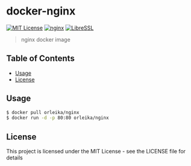 # docker-nginx

[![MIT License](http://img.shields.io/badge/license-MIT-blue.svg?style=flat-square)](https://orleika.github.io/mit-license)
[![nginx](http://img.shields.io/badge/nginx-v1.11.7-blue.svg?style=flat-square)](https://nginx.org/en/download.html)
[![LibreSSL](http://img.shields.io/badge/LibreSSL-v2.4.4-blue.svg?style=flat-square)](https://www.libressl.org/)

> nginx docker image

## Table of Contents

- [Usage](#usage)
- [License](#license)

## Usage

```sh
$ docker pull orleika/nginx
$ docker run -d -p 80:80 orleika/nginx
```

## License

This project is licensed under the MIT License - see the LICENSE file for details
